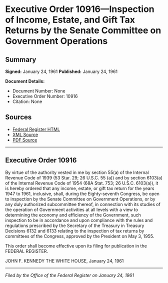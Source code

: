 # Executive Order 10916—Inspection of Income, Estate, and Gift Tax Returns by the Senate Committee on Government Operations

## Summary

**Signed:** January 24, 1961
**Published:** January 24, 1961

**Document Details:**
- Document Number: None
- Executive Order Number: 10916
- Citation: None

## Sources
- [Federal Register HTML](https://www.presidency.ucsb.edu/documents/executive-order-10916-inspection-income-estate-and-gift-tax-returns-the-senate-committee)
- [XML Source](None)
- [PDF Source](None)

---

## Executive Order 10916

By virtue of the authority vested in me by section 55(a) of the Internal Revenue Code of 1939 (53 Star. 29; 26 U.S.C. 55 (a)) and by section 6103(a) of the Internal Revenue Code of 1954 (68A Stat. 753; 26 U.S.C. 6103(a)), it is hereby ordered that any income, estate, or gift tax return for the years 1947 to 1961, inclusive, shall, during the Eighty-seventh Congress, be open to inspection by the Senate Committee on Government Operations, or by any duly authorized subcommittee thereof, in connection with its studies of the operation of Government activities at all levels with a view to determining the economy and efficiency of the Government, such inspection to be in accordance and upon compliance with the rules and regulations prescribed by the Secretary of the Treasury in Treasury Decisions 6132 and 6133 relating to the inspection of tax returns by committees of the Congress, approved by the President on May 3, 1955.

This order shall become effective upon its filing for publication in the FEDERAL REGISTER.

JOHN F. KENNEDY
THE WHITE HOUSE,
January 24, 1961

---

*Filed by the Office of the Federal Register on January 24, 1961*
